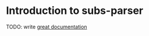 # Introduction to subs-parser

TODO: write [great documentation](http://jacobian.org/writing/great-documentation/what-to-write/)
